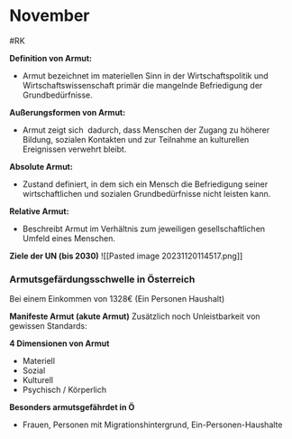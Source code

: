 # November
#RK 

**Definition von Armut:**
- Armut bezeichnet im materiellen Sinn in der Wirtschaftspolitik und Wirtschaftswissenschaft primär die mangelnde Befriedigung der Grundbedürfnisse.

**Außerungsformen von Armut:**
- Armut zeigt sich  dadurch, dass Menschen der Zugang zu höherer Bildung, sozialen Kontakten und zur Teilnahme an kulturellen Ereignissen verwehrt bleibt.


**Absolute Armut:**
- Zustand definiert, in dem sich ein Mensch die Befriedigung seiner wirtschaftlichen und sozialen Grundbedürfnisse nicht leisten kann.

**Relative Armut:**
- Beschreibt Armut im Verhältnis zum jeweiligen gesellschaftlichen Umfeld eines Menschen.

**Ziele der UN (bis 2030)**
![[Pasted image 20231120114517.png]] 

### Armutsgefärdungsschwelle in Österreich

Bei einem Einkommen von 1328€ (Ein Personen Haushalt)

**Manifeste Armut (akute Armut)**
Zusätzlich noch Unleistbarkeit von gewissen Standards:

**4 Dimensionen von Armut**
- Materiell
- Sozial
- Kulturell
- Psychisch / Körperlich

**Besonders armutsgefährdet in Ö**
- Frauen, Personen mit Migrationshintergrund, Ein-Personen-Haushalte